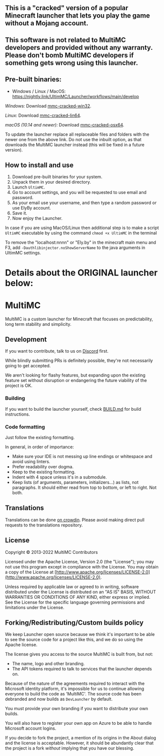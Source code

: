 ## **This is a "cracked" version of a popular Minecraft launcher that lets you play the game without a Mojang account.**

## This software is not related to MultiMC developers and provided without any warranty. Please don't bomb MultiMC developers if something gets wrong using this launcher.

## Pre-built binaries:
- Windows / Linux / MacOS: https://nightly.link/UltimMC/Launcher/workflows/main/develop

*Windows:* Download [mmc-cracked-win32](https://nightly.link/UltimMC/Launcher/workflows/main/develop/mmc-cracked-win32.zip).

*Linux:* Download [mmc-cracked-lin64](https://nightly.link/UltimMC/Launcher/workflows/main/develop/mmc-cracked-lin64.zip).

*macOS (10.14 and newer):* Download [mmc-cracked-osx64](https://nightly.link/UltimMC/Launcher/workflows/main/develop/mmc-cracked-osx64.zip).

To update the launcher replace all replaceable files and folders with the newer one from the above link. Do not use the inbuilt option, as that downloads the MultiMC launcher instead (this will be fixed in a future version).

## How to install and use
1. Download pre-built binaries for your system.
2. Unpack them in your desired directory.
3. Launch `UltimMC`.
4. Go to account settings, and you will be requested to use email and password.
5. As your email use your username, and then type a random password or use ElyBy account.
6. Save it.
7. Now enjoy the Launcher.

In case if you are using MacOS/Linux then additional step is to make a script `UltimMC` executable by using the command `chmod +x UltimMC` in the terminal

To remove the "localhost:nnnn" or "Ely.by" in the minecraft main menu and F3, add `-Dauthlibinjector.noShowServerName` to the java arguments in UltimMC settings.

# Details about the ORIGINAL launcher below:

MultiMC
=======

MultiMC is a custom launcher for Minecraft that focuses on predictability, long term stability and simplicity.

## Development
If you want to contribute, talk to us on [Discord](https://discord.gg/multimc) first.

While blindly submitting PRs is definitely possible, they're not necessarily going to get accepted.

We aren't looking for flashy features, but expanding upon the existing feature set without disruption or endangering the future viability of the project is OK.

### Building
If you want to build the launcher yourself, check [BUILD.md](BUILD.md) for build instructions.

### Code formatting
Just follow the existing formatting.

In general, in order of importance:
* Make sure your IDE is not messing up line endings or whitespace and avoid using linters.
* Prefer readability over dogma.
* Keep to the existing formatting.
* Indent with 4 space unless it's in a submodule.
* Keep lists (of arguments, parameters, initializers...) as lists, not paragraphs. It should either read from top to bottom, or left to right. Not both.

## Translations
Translations can be done [on crowdin](https://translate.multimc.org). Please avoid making direct pull requests to the translations repository.

## License
Copyright &copy; 2013-2022 MultiMC Contributors

Licensed under the Apache License, Version 2.0 (the "License"); you may not use this program except in compliance with the License. You may obtain a copy of the License at [http://www.apache.org/licenses/LICENSE-2.0](http://www.apache.org/licenses/LICENSE-2.0).

Unless required by applicable law or agreed to in writing, software distributed under the License is distributed on an "AS IS" BASIS, WITHOUT WARRANTIES OR CONDITIONS OF ANY KIND, either express or implied. See the License for the specific language governing permissions and limitations under the License.

## Forking/Redistributing/Custom builds policy
We keep Launcher open source because we think it's important to be able to see the source code for a project like this, and we do so using the Apache license.

The license gives you access to the source MultiMC is built from, but not:
- The name, logo and other branding.
- The API tokens required to talk to services that the launcher depends on.

Because of the nature of the agreements required to interact with the Microsoft identity platform, it's impossible for us to continue allowing everyone to build the code as 'MultiMC'. The source code has been debranded and now builds as `DevLauncher` by default.

You must provide your own branding if you want to distribute your own builds.

You will also have to register your own app on Azure to be able to handle Microsoft account logins.

If you decide to fork the project, a mention of its origins in the About dialog and the license is acceptable. However, it should be abundantly clear that the project is a fork *without* implying that you have our blessing.
